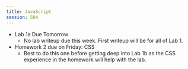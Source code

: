 ```yaml
---
title: JavaScript
session: S04
---
```

* Lab 1a Due Tomorrow
    * No lab writeup due this week. First writeup will be for all of Lab 1.
* Homework 2 due on Friday: CSS
    * Best to do this one before getting deep into Lab 1b as the CSS experience in the homework will help with the lab.